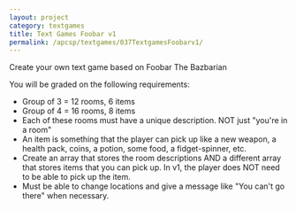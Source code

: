 ```yaml
---
layout: project
category: textgames
title: Text Games Foobar v1
permalink: /apcsp/textgames/037TextgamesFoobarv1/
---
```


Create your own text game based on Foobar The Bazbarian

You will be graded on the following requirements:

* Group of 3 = 12 rooms, 6 items
* Group of 4 = 16 rooms, 8 items
* Each of these rooms must have a unique description. NOT just "you're in a room"
* An item is something that the player can pick up like a new weapon, a health pack, coins, a potion, some food, a fidget-spinner, etc.
* Create an array that stores the room descriptions AND a different array that stores items that you can pick up. In v1, the player does NOT need to be able to pick up the item.
* Must be able to change locations and give a message like "You can't go there" when necessary.
